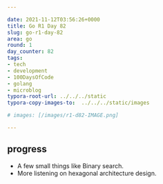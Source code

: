 ```yaml
---

date: 2021-11-12T03:56:26+0000
title: Go R1 Day 82
slug: go-r1-day-82
area: go
round: 1
day_counter: 82
tags:
- tech
- development
- 100DaysOfCode
- golang
- microblog
typora-root-url: ../../../static
typora-copy-images-to:  ../../../static/images

# images: [/images/r1-d82-IMAGE.png]

---
```


## progress

- A few small things like Binary search.
- More listening on hexagonal architecture design.
